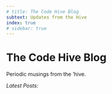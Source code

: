```yaml
---
# title: The Code Hive Blog
subtext: Updates from the Hive
index: true
# sidebar: true
---
```


# The Code Hive Blog

Periodic musings from the ’hive.

_Latest Posts:_
